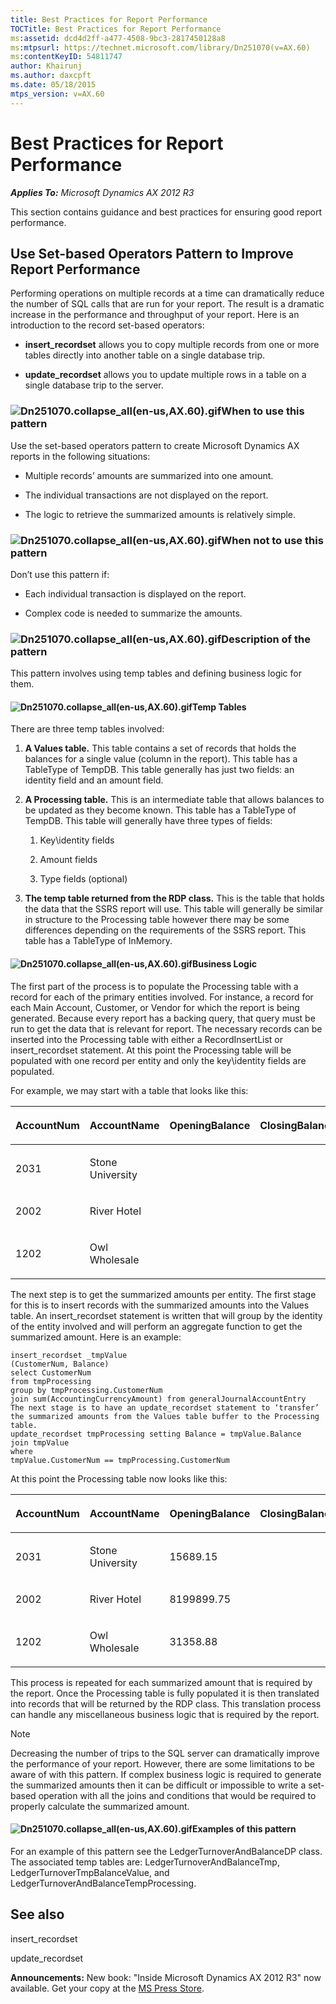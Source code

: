 ```yaml
---
title: Best Practices for Report Performance
TOCTitle: Best Practices for Report Performance
ms:assetid: dcd4d2ff-a477-4508-9bc3-2817450128a8
ms:mtpsurl: https://technet.microsoft.com/library/Dn251070(v=AX.60)
ms:contentKeyID: 54811747
author: Khairunj
ms.author: daxcpft
ms.date: 05/18/2015
mtps_version: v=AX.60
---
```


# Best Practices for Report Performance 


_**Applies To:** Microsoft Dynamics AX 2012 R3_

This section contains guidance and best practices for ensuring good report performance.

## Use Set-based Operators Pattern to Improve Report Performance

Performing operations on multiple records at a time can dramatically reduce the number of SQL calls that are run for your report. The result is a dramatic increase in the performance and throughput of your report. Here is an introduction to the record set-based operators:

  - **insert\_recordset** allows you to copy multiple records from one or more tables directly into another table on a single database trip.

  - **update\_recordset** allows you to update multiple rows in a table on a single database trip to the server.

### ![Dn251070.collapse\_all(en-us,AX.60).gif](images/Gg841655.collapse_all(en-us,AX.60).gif "Dn251070.collapse_all(en-us,AX.60).gif")When to use this pattern

Use the set-based operators pattern to create Microsoft Dynamics AX reports in the following situations:

  - Multiple records’ amounts are summarized into one amount.

  - The individual transactions are not displayed on the report.

  - The logic to retrieve the summarized amounts is relatively simple.

### ![Dn251070.collapse\_all(en-us,AX.60).gif](images/Gg841655.collapse_all(en-us,AX.60).gif "Dn251070.collapse_all(en-us,AX.60).gif")When not to use this pattern

Don’t use this pattern if:

  - Each individual transaction is displayed on the report.

  - Complex code is needed to summarize the amounts.

### ![Dn251070.collapse\_all(en-us,AX.60).gif](images/Gg841655.collapse_all(en-us,AX.60).gif "Dn251070.collapse_all(en-us,AX.60).gif")Description of the pattern

This pattern involves using temp tables and defining business logic for them.

#### ![Dn251070.collapse\_all(en-us,AX.60).gif](images/Gg841655.collapse_all(en-us,AX.60).gif "Dn251070.collapse_all(en-us,AX.60).gif")Temp Tables

There are three temp tables involved:

1.  **A Values table.** This table contains a set of records that holds the balances for a single value (column in the report). This table has a TableType of TempDB. This table generally has just two fields: an identity field and an amount field.

2.  **A Processing table.** This is an intermediate table that allows balances to be updated as they become known. This table has a TableType of TempDB. This table will generally have three types of fields:
    
    1.  Key\\identity fields
    
    2.  Amount fields
    
    3.  Type fields (optional)

3.  **The temp table returned from the RDP class.** This is the table that holds the data that the SSRS report will use. This table will generally be similar in structure to the Processing table however there may be some differences depending on the requirements of the SSRS report. This table has a TableType of InMemory.

#### ![Dn251070.collapse\_all(en-us,AX.60).gif](images/Gg841655.collapse_all(en-us,AX.60).gif "Dn251070.collapse_all(en-us,AX.60).gif")Business Logic

The first part of the process is to populate the Processing table with a record for each of the primary entities involved. For instance, a record for each Main Account, Customer, or Vendor for which the report is being generated. Because every report has a backing query, that query must be run to get the data that is relevant for report. The necessary records can be inserted into the Processing table with either a RecordInsertList or insert\_recordset statement. At this point the Processing table will be populated with one record per entity and only the key\\identity fields are populated.

For example, we may start with a table that looks like this:

<table>
<colgroup>
<col style="width: 25%" />
<col style="width: 25%" />
<col style="width: 25%" />
<col style="width: 25%" />
</colgroup>
<thead>
<tr class="header">
<th><p>AccountNum</p></th>
<th><p>AccountName</p></th>
<th><p>OpeningBalance</p></th>
<th><p>ClosingBalance</p></th>
</tr>
</thead>
<tbody>
<tr class="odd">
<td><p>2031</p></td>
<td><p>Stone University</p></td>
<td><p></p></td>
<td><p></p></td>
</tr>
<tr class="even">
<td><p>2002</p></td>
<td><p>River Hotel</p></td>
<td><p></p></td>
<td><p></p></td>
</tr>
<tr class="odd">
<td><p>1202</p></td>
<td><p>Owl Wholesale</p></td>
<td><p></p></td>
<td><p></p></td>
</tr>
</tbody>
</table>


The next step is to get the summarized amounts per entity. The first stage for this is to insert records with the summarized amounts into the Values table. An insert\_recordset statement is written that will group by the identity of the entity involved and will perform an aggregate function to get the summarized amount. Here is an example:

    insert_recordset _tmpValue
    (CustomerNum, Balance)
    select CustomerNum
    from tmpProcessing
    group by tmpProcessing.CustomerNum
    join sum(AccountingCurrencyAmount) from generalJournalAccountEntry
    The next stage is to have an update_recordset statement to ‘transfer’ the summarized amounts from the Values table buffer to the Processing table.
    update_recordset tmpProcessing setting Balance = tmpValue.Balance
    join tmpValue
    where
    tmpValue.CustomerNum == tmpProcessing.CustomerNum

At this point the Processing table now looks like this:

<table>
<colgroup>
<col style="width: 25%" />
<col style="width: 25%" />
<col style="width: 25%" />
<col style="width: 25%" />
</colgroup>
<thead>
<tr class="header">
<th><p>AccountNum</p></th>
<th><p>AccountName</p></th>
<th><p>OpeningBalance</p></th>
<th><p>ClosingBalance</p></th>
</tr>
</thead>
<tbody>
<tr class="odd">
<td><p>2031</p></td>
<td><p>Stone University</p></td>
<td><p>15689.15</p></td>
<td><p></p></td>
</tr>
<tr class="even">
<td><p>2002</p></td>
<td><p>River Hotel</p></td>
<td><p>8199899.75</p></td>
<td><p></p></td>
</tr>
<tr class="odd">
<td><p>1202</p></td>
<td><p>Owl Wholesale</p></td>
<td><p>31358.88</p></td>
<td><p></p></td>
</tr>
</tbody>
</table>


This process is repeated for each summarized amount that is required by the report. Once the Processing table is fully populated it is then translated into records that will be returned by the RDP class. This translation process can handle any miscellaneous business logic that is required by the report.


> [!NOTE]
> <P>Decreasing the number of trips to the SQL server can dramatically improve the performance of your report. However, there are some limitations to be aware of with this pattern. If complex business logic is required to generate the summarized amounts then it can be difficult or impossible to write a set-based operation with all the joins and conditions that would be required to properly calculate the summarized amount.</P>



#### ![Dn251070.collapse\_all(en-us,AX.60).gif](images/Gg841655.collapse_all(en-us,AX.60).gif "Dn251070.collapse_all(en-us,AX.60).gif")Examples of this pattern

For an example of this pattern see the LedgerTurnoverAndBalanceDP class. The associated temp tables are: LedgerTurnoverAndBalanceTmp, LedgerTurnoverTmpBalanceValue, and LedgerTurnoverAndBalanceTempProcessing.

## See also

insert\_recordset

update\_recordset

  
**Announcements:** New book: "Inside Microsoft Dynamics AX 2012 R3" now available. Get your copy at the [MS Press Store](https://www.microsoftpressstore.com/store/inside-microsoft-dynamics-ax-2012-r3-9780735685109).

